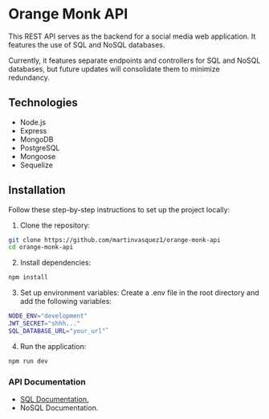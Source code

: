 # Orange Monk API

This REST API serves as the backend for a social media web application. It features the use of SQL and NoSQL databases.

Currently, it features separate endpoints and controllers for SQL and NoSQL databases, but future updates will consolidate them to minimize redundancy.

## Technologies

- Node.js
- Express
- MongoDB
- PostgreSQL
- Mongoose
- Sequelize

## Installation

Follow these step-by-step instructions to set up the project locally:

1. Clone the repository:

```bash
git clone https://github.com/martinvasquez1/orange-monk-api
cd orange-monk-api
```

2. Install dependencies:

```bash
npm install
```

3. Set up environment variables: Create a .env file in the root directory and add the following variables:

```bash
NODE_ENV="development"
JWT_SECRET="shhh..."
SQL_DATABASE_URL="your_url"`
```

4. Run the application:

```bash
npm run dev
```

### API Documentation

- [SQL Documentation.](https://github.com/martinvasquez1/orange-monk-api/wiki/sql-documentation)
- NoSQL Documentation.
